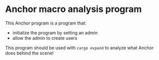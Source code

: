 # Anchor macro analysis program


This Anchor program is a program that:
- initialize the program by setting an admin
- allow the admin to create users

This program should be used with `cargo expand` to analyze what Anchor does behind the scene!

